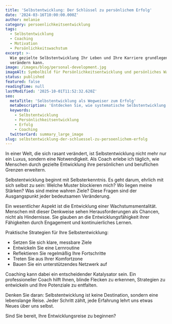 ```yaml
---
title: 'Selbstentwicklung: Der Schlüssel zu persönlichem Erfolg'
date: '2024-03-16T10:00:00.000Z'
author: melanie
category: persoenlichkeitsentwicklung
tags:
  - Selbstentwicklung
  - Coaching
  - Motivation
  - Persönlichkeitswachstum
excerpt: >-
  Wie gezielte Selbstentwicklung Ihr Leben und Ihre Karriere grundlegend
  verändern kann.
image: /images/blog/personal-development.jpg
imageAlt: Symbolbild für Persönlichkeitsentwicklung und persönliches Wachstum
status: published
featured: false
readingTime: null
lastModified: '2025-10-01T11:52:32.620Z'
seo:
  metaTitle: 'Selbstentwicklung als Wegweiser zum Erfolg'
  metaDescription: 'Entdecken Sie, wie systematische Selbstentwicklung Ihre persönlichen und beruflichen Ziele transformieren kann.'
  keywords:
    - Selbstentwicklung
    - Persönlichkeitsentwicklung
    - Erfolg
    - Coaching
  twitterCard: summary_large_image
slug: selbstentwicklung-der-schluessel-zu-persoenlichem-erfolg
---
```


In einer Welt, die sich rasant verändert, ist Selbstentwicklung nicht mehr nur ein Luxus, sondern eine Notwendigkeit. Als Coach erlebe ich täglich, wie Menschen durch gezielte Entwicklung ihre persönlichen und beruflichen Grenzen erweitern.

Selbstentwicklung beginnt mit Selbsterkenntnis. Es geht darum, ehrlich mit sich selbst zu sein: Welche Muster blockieren mich? Wo liegen meine Stärken? Was sind meine wahren Ziele? Diese Fragen sind der Ausgangspunkt jeder bedeutsamen Veränderung.

Ein wesentlicher Aspekt ist die Entwicklung einer Wachstumsmentalität. Menschen mit dieser Denkweise sehen Herausforderungen als Chancen, nicht als Hindernisse. Sie glauben an die Entwicklungsfähigkeit ihrer Fähigkeiten durch Engagement und kontinuierliches Lernen.

Praktische Strategien für Ihre Selbstentwicklung:
- Setzen Sie sich klare, messbare Ziele
- Entwickeln Sie eine Lernroutine
- Reflektieren Sie regelmäßig Ihre Fortschritte
- Treten Sie aus Ihrer Komfortzone
- Bauen Sie ein unterstützendes Netzwerk auf

Coaching kann dabei ein entscheidender Katalysator sein. Ein professioneller Coach hilft Ihnen, blinde Flecken zu erkennen, Strategien zu entwickeln und Ihre Potenziale zu entfalten.

Denken Sie daran: Selbstentwicklung ist keine Destination, sondern eine lebenslange Reise. Jeder Schritt zählt, jede Erfahrung lehrt uns etwas Neues über uns selbst.

Sind Sie bereit, Ihre Entwicklungsreise zu beginnen?
